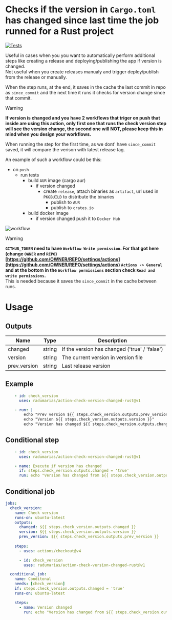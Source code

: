 # Checks if the version in `Cargo.toml` has changed since last time the job runned for a Rust project

[![Tests](https://github.com/radumarias/action-check-version-changed-rust/actions/workflows/tests.yml/badge.svg)](https://github.com/radumarias/action-check-version-changed-rust/actions/workflows/tests.yml)

Useful in cases when you you want to automatically perform additional steps like creating a release and deploying/publishing the app if version is changed.  
Not useful when you create releases manualy and trigger deploy/publish from the release or manually.

When the step runs, at the end, it saves in the cache the last commit in repo as `since_commit` and the next time it runs it checks for version change since that commit.

> [!WARNING]  
> **If version is changed and you have 2 workflows that triger on push that inside are using this action, only first one that runs the check version step will see the version change, the second one will NOT, please keep this in mind when you design your workflows.**

When running the step for the first time, as we dont' have `since_commit` saved, it will compare the verison with latest release tag.

An example of such a workflow could be this:
- on `push`
    - run tests
        - build `AUR` image (cargo aur)
            - if version changed 
                - create `release`, attach binaries as `artifact`, url used in `PKGBUILD` to distribute the binaries
                    - publish to `AUR`
                    - publish to `crates.io`
        - build docker image
            - if version changed push it to `Docker Hub`

![workflow](https://github.com/radumarias/action-check-version-changed-rust/blob/main/workflow.jpeg?raw=true)

> [!WARNING]
> **`GITHUB_TOKEN` need to have `Workflow Write permission`. For that got here (change `OWNER` and `REPO`) [https://github.com/OWNER/REPO/settings/actions](https://github.com/OWNER/REPO/settings/actions) `Actions -> General` and at the bottom in the `Workflow permissions` section check `Read and write permissions`.**  
> This is needed because it saves the `since_commit` in the cache between runs.

<!--
# Inputs

| Name | Type | Required | Description |
| ---- | ---- | -------- | ----------- |
| type | string | true | Suported values [rust]. In future we might extend to other languages, also we could expose a `version_file` and `version_pattern` to be more extensible
-->

# Usage

## Outputs

| Name | Type | Description |
| ---- | ---- | ----------- |
| changed | string | If the version has changed ('true' / 'false')
| version | string | The current version in version file
| prev_version | string | Last release version

## Example

```yaml
    - id: check_version
      uses: radumarias/action-check-version-changed-rust@v1

    - run: |
        echo "Prev version ${{ steps.check_version.outputs.prev_version }}"
        echo "Version ${{ steps.check_version.outputs.version }}"
        echo "Version has changed ${{ steps.check_version.outputs.changed }}"
```

## Conditional step

```yaml
    - id: check_version
      uses: radumarias/action-check-version-changed-rust@v1

    - name: Execute if version has changed
      if: steps.check_version.outputs.changed = 'true'
      run: echo "Version has changed from ${{ steps.check_version.outputs.prev_version }} to ${{ steps.check_version.outputs.version }}"
```

## Conditional job

```yaml
jobs:
  check_version:
    name: Check version
    runs-on: ubuntu-latest
    outputs:
      changed: ${{ steps.check_version.outputs.changed }}
      version: ${{ steps.check_version.outputs.version }}
      prev_version: ${{ steps.check_version.outputs.prev_version }}
      
    steps:
      - uses: actions/checkout@v4

      - id: check_version
        uses: radumarias/action-check-version-changed-rust@v1

  conditional_job:
    name: Conditonal
    needs: [check_version]
    if: steps.check_version.outputs.changed = 'true'
    runs-on: ubuntu-latest

    steps:
      - name: Version changed
        run: echo "Version has changed from ${{ steps.check_version.outputs.prev_version }} to ${{ steps.check_version.outputs.version }}"
```
